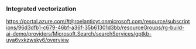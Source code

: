 ### Integrated vectorization

https://portal.azure.com/#@roelanticyt.onmicrosoft.com/resource/subscriptions/96d3dfb1-c679-46bf-a36f-35b61301d3bb/resourceGroups/rg-build-ai-demo/providers/Microsoft.Search/searchServices/gptkb-uya6vxkzwsky6/overview